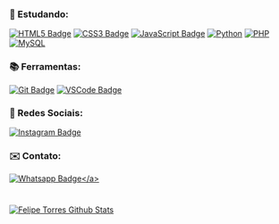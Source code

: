 
### 📖 Estudando:
<a href="https://www.w3schools.com/html/" target="_blank"> ![HTML5 Badge](https://img.shields.io/badge/-HTML5-E34F26?style=flat&logo=html5&logoColor=white)</a>
<a href="https://www.w3schools.com/css/" target="_blank"> ![CSS3 Badge](https://img.shields.io/badge/-CSS3-1572B6?style=flat&logo=css3&logoColor=white)</a>
<a href="https://www.javascript.com/" target="_blank"> ![JavaScript Badge](https://img.shields.io/badge/-JavaScript-yellow?style=flat&logo=javascript&logoColor=white)</a>
<a href="https://python.org/" target="_blank"> ![Python](https://img.shields.io/badge/-Python-grey?style=flat&logo=python&logoColor=yellow)</a>
<a href="https://www.php.net/" target="_blank"> ![PHP](https://img.shields.io/badge/-PHP-purple?style=flat&logo=php&logoColor=white)</a>
<a href="https://www.mysql.com/" target="_blank"> ![MySQL](https://img.shields.io/badge/-MySQL-orange?style=flat&logo=mysql&logoColor=white)</a>


### 📚 Ferramentas:
<a href="https://git-scm.com" target="_blank"> ![Git Badge](https://img.shields.io/badge/-Git-F05032?style=flat&logo=git&logoColor=white)</a>
<a href="https://code.visualstudio.com" target="_blank"> ![VSCode Badge](https://img.shields.io/badge/-VSCode-007ACC?style=flat&logo=visual-studio-code&logoColor=white)</a>


### :link: Redes Sociais:

<a href="https://www.instagram.com/feliipe_torres07" target="_blank">![Instagram Badge](https://img.shields.io/badge/-Instagram-E4405F?style=flat&logo=instagram&logoColor=white&link=https://instagram.com/feliipe_torres07)</a>


### :envelope: Contato:

<a href="https://api.whatsapp.com/send?phone=5579991101974&text=Olá!" target="_blank">![Whatsapp Badge](https://img.shields.io/badge/-Whatsapp-4CA143?style=flat&labelColor=4CA143&logo=whatsapp&logoColor=white&link=https://api.whatsapp.com/send?phone=5579991101974&text=Github!)</a>

#
<a href="https://github.com/Felipe099">
 <img align="center" src="https://github-readme-stats.anuraghazra1.vercel.app/api?username=Felipe099&show_icons=true&theme=dark&line_height=27" alt="Felipe Torres Github Stats"/>
</a>

